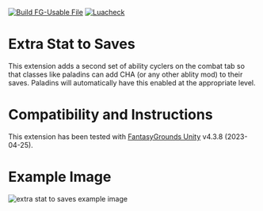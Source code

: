 [![Build FG-Usable File](https://github.com/bmos/FG-PFRPG-Extra-Stat-to-Saves/actions/workflows/create-ext.yml/badge.svg)](https://github.com/bmos/FG-PFRPG-Extra-Stat-to-Saves/actions/workflows/create-ext.yml) [![Luacheck](https://github.com/bmos/FG-PFRPG-Extra-Stat-to-Saves/actions/workflows/luacheck.yml/badge.svg)](https://github.com/bmos/FG-PFRPG-Extra-Stat-to-Saves/actions/workflows/luacheck.yml)

# Extra Stat to Saves
This extension adds a second set of ability cyclers on the combat tab so that classes like paladins can add CHA (or any other ablity mod) to their saves.
Paladins will automatically have this enabled at the appropriate level.

# Compatibility and Instructions
This extension has been tested with [FantasyGrounds Unity](https://www.fantasygrounds.com/home/FantasyGroundsUnity.php) v4.3.8 (2023-04-25).

# Example Image
<img src="https://i.imgur.com/a4HPnep.png" alt="extra stat to saves example image"/>
